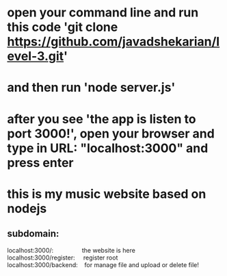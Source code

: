 
# open your command line and run this code 'git clone https://github.com/javadshekarian/level-3.git'
# and then run 'node server.js'
# after you see 'the app is listen to port 3000!', open your browser and type in URL: "localhost:3000" and press enter
# this is my music website based on nodejs
## subdomain:
localhost:3000/: &nbsp;&nbsp;&nbsp;&nbsp;&nbsp;&nbsp;&nbsp;&nbsp;&nbsp;&nbsp;&nbsp;&nbsp; &nbsp;&nbsp;&nbsp;the website is here </br>
localhost:3000/register: &nbsp;&nbsp;&nbsp;&nbsp;register root </br>
localhost:3000/backend: &nbsp;&nbsp;&nbsp;for manage file and upload or delete file! </br>
